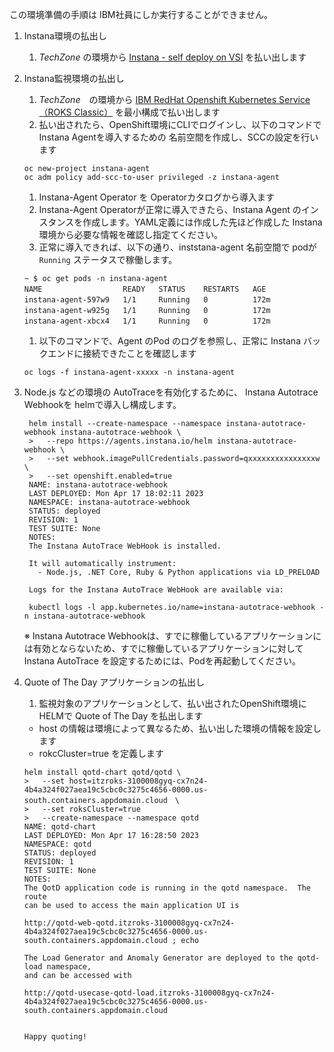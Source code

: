 
この環境準備の手順は IBM社員にしか実行することができません。

1. Instana環境の払出し
    1. *TechZone* の環境から [Instana - self deploy on VSI](https://techzone.ibm.com/resource/61a67d13193bdb0018e6ce89) を払い出します

1. Instana監視環境の払出し
    1. *TechZone*　の環境から [IBM RedHat Openshift Kubernetes Service （ROKS Classic）](https://techzone.ibm.com/my/reservations/create/63dba55ccdd28a00178ba0cc ) を最小構成で払い出します
    3. 払い出されたら、OpenShift環境にCLIでログインし、以下のコマンドで Instana Agentを導入するための 名前空間を作成し、SCCの設定を行います
      ```
      oc new-project instana-agent  
      oc adm policy add-scc-to-user privileged -z instana-agent
      ```
    1. Instana-Agent Operator を Operatorカタログから導入ます
    1. Instana-Agent Operatorが正常に導入できたら、Instana Agent のインスタンスを作成します。YAML定義には作成した先ほど作成した Instana環境から必要な情報を確認し指定てください。
    1. 正常に導入できれば、以下の通り、inststana-agent 名前空間で podが `Running` ステータスで稼働します。
    
      ```
      ~ $ oc get pods -n instana-agent
      NAME                  READY   STATUS    RESTARTS   AGE　　　　
      instana-agent-597w9   1/1     Running   0          172m　　　　
      instana-agent-w925g   1/1     Running   0          172m　　　　
      instana-agent-xbcx4   1/1     Running   0          172m　　　　
      ```
    1. 以下のコマンドで、Agent のPod のログを参照し、正常に Instana バックエンドに接続できたことを確認します
      ```
      oc logs -f instana-agent-xxxxx -n instana-agent
      ```

1. Node.js などの環境の AutoTraceを有効化するために、 Instana Autotrace Webhookを helmで導入し構成します。
   ```
    helm install --create-namespace --namespace instana-autotrace-webhook instana-autotrace-webhook \
    >   --repo https://agents.instana.io/helm instana-autotrace-webhook \
    >   --set webhook.imagePullCredentials.password=qxxxxxxxxxxxxxxxw \
    >   --set openshift.enabled=true
    NAME: instana-autotrace-webhook
    LAST DEPLOYED: Mon Apr 17 18:02:11 2023
    NAMESPACE: instana-autotrace-webhook
    STATUS: deployed
    REVISION: 1
    TEST SUITE: None
    NOTES:
    The Instana AutoTrace WebHook is installed.

    It will automatically instrument:
      - Node.js, .NET Core, Ruby & Python applications via LD_PRELOAD

    Logs for the Instana AutoTrace WebHook are available via:

    kubectl logs -l app.kubernetes.io/name=instana-autotrace-webhook -n instana-autotrace-webhook
    ```
    ※ Instana Autotrace Webhookは、すでに稼働しているアプリケーションには有効とならないため、すでに稼働しているアプリケーションに対してInstana AutoTrace を設定するためには、Podを再起動してください。

1. Quote of The Day アプリケーションの払出し
    1. 監視対象のアプリケーションとして、払い出されたOpenShift環境に HELMで Quote of The Day を払出します
      * host の情報は環境によって異なるため、払い出した環境の情報を設定します
      * rokcCluster=true を定義します

    ```
    helm install qotd-chart qotd/qotd \
    >   --set host=itzroks-3100008gyq-cx7n24-4b4a324f027aea19c5cbc0c3275c4656-0000.us-south.containers.appdomain.cloud　\
    >   --set roksCluster=true 
    >   --create-namespace --namespace qotd
    NAME: qotd-chart
    LAST DEPLOYED: Mon Apr 17 16:28:50 2023
    NAMESPACE: qotd
    STATUS: deployed
    REVISION: 1
    TEST SUITE: None
    NOTES:
    The QotD application code is running in the qotd namespace.  The route
    can be used to access the main application UI is

    http://qotd-web-qotd.itzroks-3100008gyq-cx7n24-4b4a324f027aea19c5cbc0c3275c4656-0000.us-south.containers.appdomain.cloud ; echo

    The Load Generator and Anomaly Generator are deployed to the qotd-load namespace,
    and can be accessed with

    http://qotd-usecase-qotd-load.itzroks-3100008gyq-cx7n24-4b4a324f027aea19c5cbc0c3275c4656-0000.us-south.containers.appdomain.cloud
    
    
    Happy quoting!
    ```
    
      
